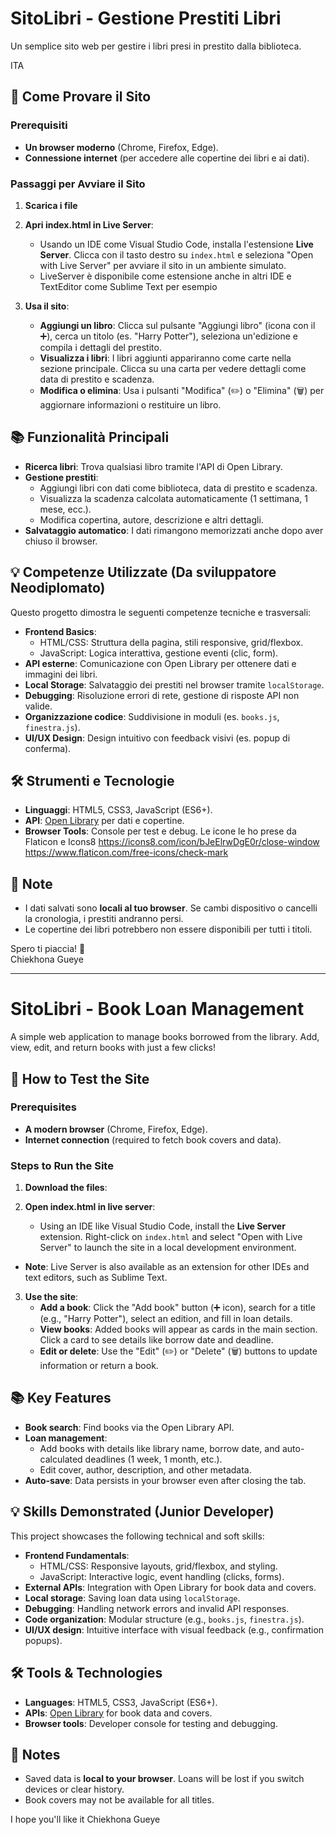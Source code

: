 # SitoLibri - Gestione Prestiti Libri

Un semplice sito web per gestire i libri presi in prestito dalla biblioteca.

ITA

## 🚀 Come Provare il Sito

### Prerequisiti
- **Un browser moderno** (Chrome, Firefox, Edge).
- **Connessione internet** (per accedere alle copertine dei libri e ai dati).

### Passaggi per Avviare il Sito
1. **Scarica i file**

2. **Apri index.html in Live Server**:
   - Usando un IDE come Visual Studio Code, installa l'estensione **Live Server**. Clicca con il tasto destro su `index.html` e seleziona "Open with Live Server" per avviare il sito in un ambiente simulato.
   - LiveServer è disponibile come estensione anche in altri IDE e TextEditor come Sublime Text per esempio

3. **Usa il sito**:
   - **Aggiungi un libro**: Clicca sul pulsante "Aggiungi libro" (icona con il ➕), cerca un titolo (es. "Harry Potter"), seleziona un'edizione e compila i dettagli del prestito.
   - **Visualizza i libri**: I libri aggiunti appariranno come carte nella sezione principale. Clicca su una carta per vedere dettagli come data di prestito e scadenza.
   - **Modifica o elimina**: Usa i pulsanti "Modifica" (✏️) o "Elimina" (🗑️) per aggiornare informazioni o restituire un libro.

## 📚 Funzionalità Principali
- **Ricerca libri**: Trova qualsiasi libro tramite l'API di Open Library.
- **Gestione prestiti**:
  - Aggiungi libri con dati come biblioteca, data di prestito e scadenza.
  - Visualizza la scadenza calcolata automaticamente (1 settimana, 1 mese, ecc.).
  - Modifica copertina, autore, descrizione e altri dettagli.
- **Salvataggio automatico**: I dati rimangono memorizzati anche dopo aver chiuso il browser.

## 💡 Competenze Utilizzate (Da sviluppatore Neodiplomato)
Questo progetto dimostra le seguenti competenze tecniche e trasversali:
- **Frontend Basics**:
  - HTML/CSS: Struttura della pagina, stili responsive, grid/flexbox.
  - JavaScript: Logica interattiva, gestione eventi (clic, form).
- **API esterne**: Comunicazione con Open Library per ottenere dati e immagini dei libri.
- **Local Storage**: Salvataggio dei prestiti nel browser tramite `localStorage`.
- **Debugging**: Risoluzione errori di rete, gestione di risposte API non valide.
- **Organizzazione codice**: Suddivisione in moduli (es. `books.js`, `finestra.js`).
- **UI/UX Design**: Design intuitivo con feedback visivi (es. popup di conferma).

## 🛠️ Strumenti e Tecnologie
- **Linguaggi**: HTML5, CSS3, JavaScript (ES6+).
- **API**: [Open Library](https://openlibrary.org/) per dati e copertine.
- **Browser Tools**: Console per test e debug.
  Le icone le ho prese da Flaticon e Icons8
  https://icons8.com/icon/bJeElrwDgE0r/close-window
  https://www.flaticon.com/free-icons/check-mark

## 📝 Note
- I dati salvati sono **locali al tuo browser**. Se cambi dispositivo o cancelli la cronologia, i prestiti andranno persi.
- Le copertine dei libri potrebbero non essere disponibili per tutti i titoli.

Spero ti piaccia! 📖  
Chiekhona Gueye

  ***

  # SitoLibri - Book Loan Management

A simple web application to manage books borrowed from the library. Add, view, edit, and return books with just a few clicks!

## 🚀 How to Test the Site

### Prerequisites
- **A modern browser** (Chrome, Firefox, Edge).
- **Internet connection** (required to fetch book covers and data).

### Steps to Run the Site
1. **Download the files**:

2. **Open index.html in live server**:
   - Using an IDE like Visual Studio Code, install the **Live Server** extension. Right-click on `index.html` and select "Open with Live Server" to launch the site in a local development environment.  
- **Note**: Live Server is also available as an extension for other IDEs and text editors, such as Sublime Text.

3. **Use the site**:
   - **Add a book**: Click the "Add book" button (➕ icon), search for a title (e.g., "Harry Potter"), select an edition, and fill in loan details.
   - **View books**: Added books will appear as cards in the main section. Click a card to see details like borrow date and deadline.
   - **Edit or delete**: Use the "Edit" (✏️) or "Delete" (🗑️) buttons to update information or return a book.

## 📚 Key Features
- **Book search**: Find books via the Open Library API.
- **Loan management**:
  - Add books with details like library name, borrow date, and auto-calculated deadlines (1 week, 1 month, etc.).
  - Edit cover, author, description, and other metadata.
- **Auto-save**: Data persists in your browser even after closing the tab.

## 💡 Skills Demonstrated (Junior Developer)
This project showcases the following technical and soft skills:
- **Frontend Fundamentals**:
  - HTML/CSS: Responsive layouts, grid/flexbox, and styling.
  - JavaScript: Interactive logic, event handling (clicks, forms).
- **External APIs**: Integration with Open Library for book data and covers.
- **Local storage**: Saving loan data using `localStorage`.
- **Debugging**: Handling network errors and invalid API responses.
- **Code organization**: Modular structure (e.g., `books.js`, `finestra.js`).
- **UI/UX design**: Intuitive interface with visual feedback (e.g., confirmation popups).

## 🛠️ Tools & Technologies
- **Languages**: HTML5, CSS3, JavaScript (ES6+).
- **APIs**: [Open Library](https://openlibrary.org/) for book data and covers.
- **Browser tools**: Developer console for testing and debugging.

## 📝 Notes
- Saved data is **local to your browser**. Loans will be lost if you switch devices or clear history.
- Book covers may not be available for all titles.

I hope you'll like it
Chiekhona Gueye

